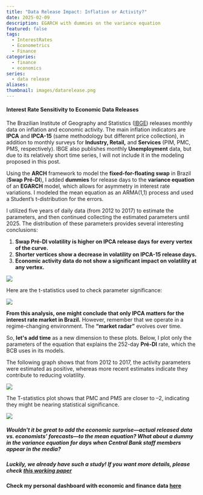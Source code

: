 ```yaml
---
title: "Data Release Impact: Inflation or Activity?"
date: 2025-02-09
description: EGARCH with dummies on the variance equation
featured: false
tags:
  - InterestRates
  - Econometrics
  - Finance
categories:
  - finance
  - economics
series:
  - data release
aliases: 
thumbnail: images/datarelease.png
---
```

#### Interest Rate Sensitivity to Economic Data Releases

The Brazilian Institute of Geography and Statistics ([IBGE](https://www.ibge.gov.br/en/)) releases monthly data on inflation and economic activity. The main inflation indicators are **IPCA** and **IPCA-15** (same methodology but different price collection), in addition to monthly surveys for **Industry, Retail,** and **Services** (PIM, PMC, PMS, respectively). IBGE also publishes monthly **Unemployment** data, but due to its relatively short time series, I will not include it in the modeling proposed in this post.

Using the **ARCH** framework to model the **fixed-for-floating swap** in Brazil (**Swap Pré-DI**), I added **dummies** for release days to the **variance equation** of an **EGARCH** model, which allows for asymmetry in interest rate variations. I modeled the mean equation as an ARMA(1,1) process and used a Student’s t-distribution for the errors.

I utilized five years of daily data (from 2012 to 2017) to estimate the parameters, and then continued collecting the estimated parameters until 2025. The distribution of these parameters provides several interesting conclusions:

1. **Swap Pré-DI volatility is higher on IPCA release days for every vertex of the curve.**
2. **Shorter vertices show a decrease in volatility on IPCA-15 release days.**
3. **Economic activity data do not show a significant impact on volatility at any vertex.**

![](/linearsim/post/images/data-release/file-20250209221939815.png)

Here are the t-statistics used to check parameter significance:

![](/linearsim/post/images/data-release/file-20250209221834065.png)

**From this analysis, one might conclude that only IPCA matters for the interest rate market in Brazil.** However, remember that we operate in a regime-changing environment. The **“market radar”** evolves over time.

So, **let's add time** as a new dimension to these plots. Below, I plot only the parameters of the equation that explains the 252-day **Pré-DI** rate, which the BCB uses in its models.

The following graph shows that from 2012 to 2017, the activity parameters were estimated as positive, whereas more recent estimates indicate they contribute to reducing volatility.

![](/linearsim/post/images/data-release/file-20250209221945233.png)

The T-statistics plot shows that PMC and PMS are closer to –2, indicating they might be nearing statistical significance.

![](/linearsim/post/images/data-release/file-20250209221837543.png)

##### Wouldn't it be great to add the economic surprise—actual released data vs. economists’ forecasts—to the mean equation? What about a dummy in the variance equation for days when Central Bank staff members appear in the media?

##### Luckily, we already have such a study! If you want more details, please check [this working paper](https://repositorio.fgv.br/items/ac47bb61-d197-47c4-9e32-402bba270a97)


**Check my personal dashboard with economic and finance data [here](https://lfpazevedo.pythonanywhere.com)**